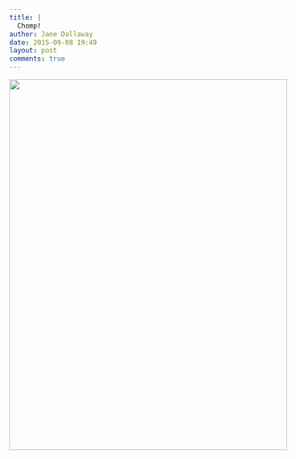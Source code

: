 ```yaml
---
title: |
  Chomp!
author: Jane Dallaway
date: 2015-09-08 19:49
layout: post
comments: true
---
```


<div><a href="http://static.skitters.dallaway.com/tp_IMG_3473.JPG"><img src="http://static.skitters.dallaway.com/tp_thumb_IMG_3473.JPG" width="500" height="667"/></a></div>



  




      
